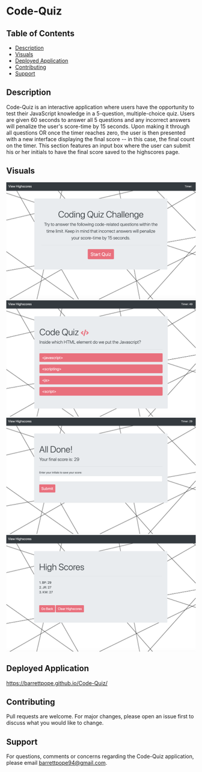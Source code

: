 # Code-Quiz

## Table of Contents
* [Description](#description)
* [Visuals](#visuals)
* [Deployed Application](#deployed)
* [Contributing](#contributing)
* [Support](#support)

## Description
Code-Quiz is an interactive application where users have the opportunity to test their JavaScript knowledge in a 5-question, multiple-choice quiz. Users are given 60 seconds to answer all 5 questions and any incorrect answers will penalize the user's score-time by 15 seconds. Upon making it through all questions OR once the timer reaches zero, the user is then presented with a new interface displaying the final score -- in this case, the final count on the timer. This section features an input box where the user can submit his or her initials to have the final score saved to the highscores page.

## Visuals
![](Images/start.png)
![](Images/questions.png)
![](Images/submitscore.png)
![](Images/highscores.png)

## Deployed Application
https://barrettpope.github.io/Code-Quiz/

## Contributing
Pull requests are welcome. For major changes, please open an issue first to discuss what you would like to change. 

## Support
For questions, comments or concerns regarding the Code-Quiz application, please email barrettpope94@gmail.com.
